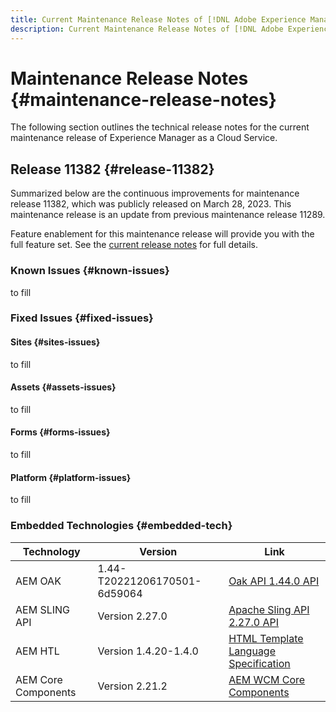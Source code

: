 ```yaml
---
title: Current Maintenance Release Notes of [!DNL Adobe Experience Manager] as a Cloud Service.
description: Current Maintenance Release Notes of [!DNL Adobe Experience Manager] as a Cloud Service.
---
```


# Maintenance Release Notes {#maintenance-release-notes}

The following section outlines the technical release notes for the current maintenance release of Experience Manager as a Cloud Service.

## Release 11382 {#release-11382}
 
Summarized below are the continuous improvements for maintenance release 11382, which was publicly released on March 28, 2023. This maintenance release is an update from previous maintenance release 11289.

Feature enablement for this maintenance release will provide you with the full feature set. See the [current release notes](/help/release-notes/release-notes-cloud/release-notes-current.md) for full details.

### Known Issues {#known-issues}

to fill

### Fixed Issues {#fixed-issues}

#### Sites {#sites-issues}

to fill

#### Assets {#assets-issues}

to fill

#### Forms {#forms-issues}

to fill

#### Platform {#platform-issues}

to fill

### Embedded Technologies {#embedded-tech}

|Technology|Version|Link|
|---|---|---|
|AEM OAK |1.44-T20221206170501-6d59064 |[Oak API 1.44.0 API](https://www.javadoc.io/doc/org.apache.jackrabbit/oak-api/1.44.0/index.html)| 
|AEM SLING API |Version 2.27.0 |[Apache Sling API 2.27.0 API](https://www.javadoc.io/doc/org.apache.sling/org.apache.sling.api/latest/index.html)|
|AEM HTL|Version 1.4.20-1.4.0 |[HTML Template Language Specification](https://github.com/adobe/htl-spec)|
|AEM Core Components|Version 2.21.2|[AEM WCM Core Components](https://github.com/adobe/aem-core-wcm-components)|
